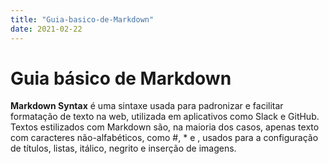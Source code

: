 ```yaml
---
title: "Guia-basico-de-Markdown"
date: 2021-02-22
---
```


# Guia básico de Markdown
**Markdown Syntax** é uma sintaxe usada para padronizar e facilitar formatação de texto na web, utilizada em aplicativos como Slack e GitHub. 
Textos estilizados com Markdown são, na maioria dos casos, apenas texto com caracteres não-alfabéticos, como #, \* e ![](), usados para a configuração de títulos, listas, itálico, negrito e inserção de imagens.
